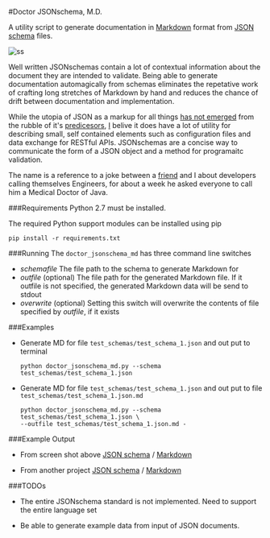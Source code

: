 #Doctor JSONschema, M.D. 

A utility script to generate documentation in [Markdown](https://daringfireball.net/projects/markdown/syntax) format 
from [JSON schema](http://json-schema.org/) files. 

![ss](docs/media/transform.png)

Well written JSONschemas contain a lot of contextual information about the document they are intended to validate. 
Being able to generate documentation automagically from schemas eliminates the repetative work of crafting
long stretches of Markdown by hand and reduces the chance of drift between documentation and implementation. 

While the utopia of JSON as a markup for all things [has not emerged](http://www.redbook.io/pdf/ch1-background.pdf) from
the rubble of it's [predicesors](http://c2.com/cgi/wiki?XmlSucks), [I](https://github.com/rdpickard) belive it does
have a lot of utility for describing small, self contained elements such as configuration files and data exchange for 
RESTful APIs. JSONschemas are a concise way to communicate the form of a JSON object and a method for programaitc
validation. 

The name is a reference to a joke between a [friend](https://github.com/timmattison) and I about developers calling 
themselves Engineers, for about a week he asked everyone to call him a Medical Doctor of Java. 

###Requirements
Python 2.7 must be installed.

The required Python support modules can be installed using pip

```
pip install -r requirements.txt
```

###Running
The ```doctor_jsonschema_md``` has three command line switches

+ _schemafile_ The file path to the schema to generate Markdown for
+ _outfile_ (optional) The file path for the generated Markdown file. If it outfile is not specified, the generated 
Markdown data will be send to stdout
+ _overwrite_ (optional) Setting this switch will overwrite the contents of file specified by _outfile_, if it exists

###Examples

+ Generate MD for file ```test_schemas/test_schema_1.json``` and out put to terminal 

	```
	python doctor_jsonschema_md.py --schema test_schemas/test_schema_1.json
	```

+ Generate MD for file ```test_schemas/test_schema_1.json``` and out put to file  
```test_schemas/test_schema_1.json.md ```

	```
	python doctor_jsonschema_md.py --schema test_schemas/test_schema_1.json \
	--outfile test_schemas/test_schema_1.json.md -
	```
	
###Example Output

+ From screen shot above [JSON schema](test_schemas/test_schema_1.json) / [Markdown](test_schemas/test_schema_1.json.md)

+ From another project [JSON schema](test_schemas/test_schema_2.json) / [Markdown](test_schemas/test_schema_2.json.md)

###TODOs

+ The entire JSONschema standard is not implemented. Need to support the entire language set

+ Be able to generate example data from input of JSON documents. 